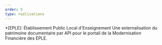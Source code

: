 ```yaml
---
order: 5
type: realisations
---
```


*[EPLE]: Établissement Public Local d'Enseignement
Une externalisation du patrimoine documentaire par API pour le portail de la Modernisation Financière des EPLE.
